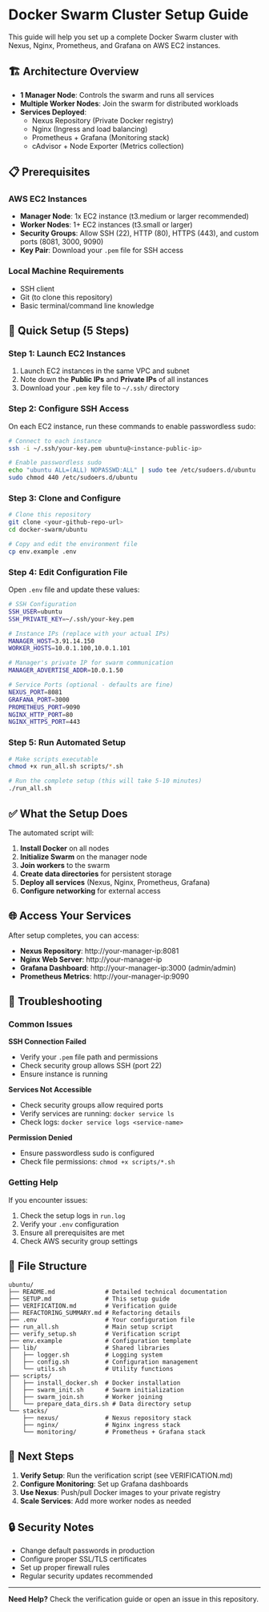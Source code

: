 # Docker Swarm Cluster Setup Guide

This guide will help you set up a complete Docker Swarm cluster with Nexus, Nginx, Prometheus, and Grafana on AWS EC2 instances.

## 🏗️ Architecture Overview

- **1 Manager Node**: Controls the swarm and runs all services
- **Multiple Worker Nodes**: Join the swarm for distributed workloads
- **Services Deployed**:
  - Nexus Repository (Private Docker registry)
  - Nginx (Ingress and load balancing)
  - Prometheus + Grafana (Monitoring stack)
  - cAdvisor + Node Exporter (Metrics collection)

## 📋 Prerequisites

### AWS EC2 Instances
- **Manager Node**: 1x EC2 instance (t3.medium or larger recommended)
- **Worker Nodes**: 1+ EC2 instances (t3.small or larger)
- **Security Groups**: Allow SSH (22), HTTP (80), HTTPS (443), and custom ports (8081, 3000, 9090)
- **Key Pair**: Download your `.pem` file for SSH access

### Local Machine Requirements
- SSH client
- Git (to clone this repository)
- Basic terminal/command line knowledge

## 🚀 Quick Setup (5 Steps)

### Step 1: Launch EC2 Instances
1. Launch EC2 instances in the same VPC and subnet
2. Note down the **Public IPs** and **Private IPs** of all instances
3. Download your `.pem` key file to `~/.ssh/` directory

### Step 2: Configure SSH Access
On each EC2 instance, run these commands to enable passwordless sudo:

```bash
# Connect to each instance
ssh -i ~/.ssh/your-key.pem ubuntu@<instance-public-ip>

# Enable passwordless sudo
echo "ubuntu ALL=(ALL) NOPASSWD:ALL" | sudo tee /etc/sudoers.d/ubuntu
sudo chmod 440 /etc/sudoers.d/ubuntu
```

### Step 3: Clone and Configure
```bash
# Clone this repository
git clone <your-github-repo-url>
cd docker-swarm/ubuntu

# Copy and edit the environment file
cp env.example .env
```

### Step 4: Edit Configuration File
Open `.env` file and update these values:

```bash
# SSH Configuration
SSH_USER=ubuntu
SSH_PRIVATE_KEY=~/.ssh/your-key.pem

# Instance IPs (replace with your actual IPs)
MANAGER_HOST=3.91.14.150
WORKER_HOSTS=10.0.1.100,10.0.1.101

# Manager's private IP for swarm communication
MANAGER_ADVERTISE_ADDR=10.0.1.50

# Service Ports (optional - defaults are fine)
NEXUS_PORT=8081
GRAFANA_PORT=3000
PROMETHEUS_PORT=9090
NGINX_HTTP_PORT=80
NGINX_HTTPS_PORT=443
```

### Step 5: Run Automated Setup
```bash
# Make scripts executable
chmod +x run_all.sh scripts/*.sh

# Run the complete setup (this will take 5-10 minutes)
./run_all.sh
```

## ✅ What the Setup Does

The automated script will:
1. **Install Docker** on all nodes
2. **Initialize Swarm** on the manager node
3. **Join workers** to the swarm
4. **Create data directories** for persistent storage
5. **Deploy all services** (Nexus, Nginx, Prometheus, Grafana)
6. **Configure networking** for external access

## 🌐 Access Your Services

After setup completes, you can access:

- **Nexus Repository**: http://your-manager-ip:8081
- **Nginx Web Server**: http://your-manager-ip
- **Grafana Dashboard**: http://your-manager-ip:3000 (admin/admin)
- **Prometheus Metrics**: http://your-manager-ip:9090

## 🔧 Troubleshooting

### Common Issues

**SSH Connection Failed**
- Verify your `.pem` file path and permissions
- Check security group allows SSH (port 22)
- Ensure instance is running

**Services Not Accessible**
- Check security groups allow required ports
- Verify services are running: `docker service ls`
- Check logs: `docker service logs <service-name>`

**Permission Denied**
- Ensure passwordless sudo is configured
- Check file permissions: `chmod +x scripts/*.sh`

### Getting Help

If you encounter issues:
1. Check the setup logs in `run.log`
2. Verify your `.env` configuration
3. Ensure all prerequisites are met
4. Check AWS security group settings

## 📁 File Structure

```
ubuntu/
├── README.md              # Detailed technical documentation
├── SETUP.md               # This setup guide
├── VERIFICATION.md        # Verification guide
├── REFACTORING_SUMMARY.md # Refactoring details
├── .env                   # Your configuration file
├── run_all.sh             # Main setup script
├── verify_setup.sh        # Verification script
├── env.example            # Configuration template
├── lib/                   # Shared libraries
│   ├── logger.sh          # Logging system
│   ├── config.sh          # Configuration management
│   └── utils.sh           # Utility functions
├── scripts/
│   ├── install_docker.sh  # Docker installation
│   ├── swarm_init.sh      # Swarm initialization
│   ├── swarm_join.sh      # Worker joining
│   └── prepare_data_dirs.sh # Data directory setup
└── stacks/
    ├── nexus/             # Nexus repository stack
    ├── nginx/             # Nginx ingress stack
    └── monitoring/        # Prometheus + Grafana stack
```

## 🎯 Next Steps

1. **Verify Setup**: Run the verification script (see VERIFICATION.md)
2. **Configure Monitoring**: Set up Grafana dashboards
3. **Use Nexus**: Push/pull Docker images to your private registry
4. **Scale Services**: Add more worker nodes as needed

## 🔒 Security Notes

- Change default passwords in production
- Configure proper SSL/TLS certificates
- Set up proper firewall rules
- Regular security updates recommended

---

**Need Help?** Check the verification guide or open an issue in this repository.
